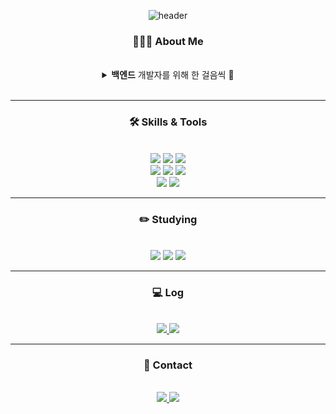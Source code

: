 <div align="center">


![header](https://capsule-render.vercel.app/api?type=slice&color=auto&height=150&section=header&text=Welcome%20to%20YJ's%20Github🫶🏻&fontSize=50&reversal=true&animation=fadeIn)


### 👩🏻‍💻 About Me
<br>

<details>

<summary> <b>백엔드</b> 개발자를 위해 한 걸음씩 👣</summary>

<br>
<img src="https://github-readme-stats.vercel.app/api?username=pockyjx&show_icons=true"> <br>

[![Velog's GitHub stats](https://velog-readme-stats.vercel.app/api?name=pockyjx_&color=light)](https://velog.io/@pockyjx_) <br>

[![Solved.ac
프로필](http://mazassumnida.wtf/api/mini/generate_badge?boj=boyjs5)](https://solved.ac/boyjs5)
[![Hits](https://hits.seeyoufarm.com/api/count/incr/badge.svg?url=https://github.com/pockyjx&count_bg=%2350CCEC&title_bg=%23555555&icon=github.svg&icon_color=%23E7E7E7&title=hits&edge_flat=false)](https://github.com/pockyjx)


  
  
</details>


<br>

---


### 🛠️ Skills & Tools

</br>

<img src="https://img.shields.io/badge/Java-007396?style=for-the-badge&logo=OpenJDK&logoColor=white"/>
<img src="https://img.shields.io/badge/HTML5-E34F26?style=for-the-badge&logo=HTML5&logoColor=white" />
<img src="https://img.shields.io/badge/CSS3-1572B6?style=for-the-badge&logo=CSS3&logoColor=white" /> <br>
<img src="https://img.shields.io/badge/JavaScript-F7DF1E?style=for-the-badge&logo=JavaScript&logoColor=white"/>
<img src="https://img.shields.io/badge/jquery-0769AD?style=for-the-badge&logo=jquery&logoColor=white"/>
<img src="https://img.shields.io/badge/MySQL-4479A1?style=for-the-badge&logo=MySQL&logoColor=white"/><br>

<img src="https://img.shields.io/badge/eclipse ide-2C2255?style=for-the-badge&logo=eclipseide&logoColor=white"/>
<img src="https://img.shields.io/badge/Spring-6DB33F?style=for-the-badge&logo=Spring&logoColor=white"/>


---

### ✏️ Studying
<br>

<img src="https://img.shields.io/badge/oracle-F80000?style=for-the-badge&logo=Oracle&logoColor=white"/>
<img src="https://img.shields.io/badge/linux-FCC624?style=for-the-badge&logo=linux&logoColor=white"/>
<img src="https://img.shields.io/badge/aws-232F3E?style=for-the-badge&logo=amazon aws&logoColor=white"/>


---

### 💻 Log 
<br>

<a href="https://velog.io/@pockyjx_">
  <img src="https://img.shields.io/badge/Velog-20C997?style=for-the-badge&logo=Velog&logoColor=white"/>
</a>

<a href="https://www.notion.so/6efc351eb13946e2834ef17695b28a03">
  <img src="https://img.shields.io/badge/Notion-000000?style=for-the-badge&logo=Notion&logoColor=white"/>
</a>  

---

### 📩 Contact
<br>
<a href="mailto:pockyjx@gmail.com">
  <img src="https://img.shields.io/badge/Gmail-d14836?style=for-the-badge&logo=Gmail&logoColor=white&link=pockyjx@gmail.com"/>
</a>

<a href="https://instagram.com/pockyjx_">
  <img src="https://img.shields.io/badge/instagram-E4405F?style=for-the-badge&logo=Instagram&logoColor=white"/>
</a>




</div>
